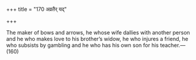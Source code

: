 +++
title = "170 अव्रतैर् यद्"

+++

The maker of bows and arrows, he whose wife dallies with another person and he who makes love to his brother’s widow, he who injures a friend, he who subsists by gambling and he who has his own son for his teacher.—(160)